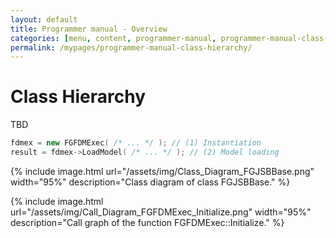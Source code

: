 ```yaml
---
layout: default
title: Programmer manual - Overview
categories: [menu, content, programmer-manual, programmer-manual-class-hierarchy]
permalink: /mypages/programmer-manual-class-hierarchy/
---
```


# Class Hierarchy

TBD

```cpp
fdmex = new FGFDMExec( /* ... */ ); // (1) Instantiation
result = fdmex->LoadModel( /* ... */ ); // (2) Model loading
```

{% include image.html
  url="/assets/img/Class_Diagram_FGJSBBase.png"
  width="95%"
  description="Class diagram of class FGJSBBase."
  %}

{% include image.html
  url="/assets/img/Call_Diagram_FGFDMExec_Initialize.png"
  width="95%"
  description="Call graph of the function FGFDMExec::Initialize."
  %}
